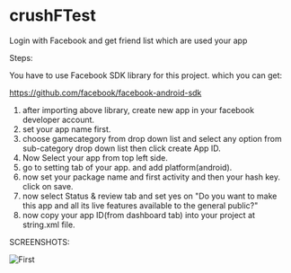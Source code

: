 crushFTest
==========

Login with Facebook and get friend list which are used your app

Steps:

You have to use Facebook SDK library for this project. which you can get:

https://github.com/facebook/facebook-android-sdk

1. after importing above library, create new app in your facebook developer account. 
2. set your app name first.
3. choose gamecategory from drop down list and select any option from sub-category drop down list then click create App ID.
4. Now Select your app from top left side.
5. go to setting tab of your app. and add platform(android).
6. now set your package name and first activity and then your hash key. click on save.
7. now select Status & review tab and set yes on "Do you want to make this app and all its live features available to the general public?"
8. now copy your app ID(from dashboard tab) into your project at string.xml file.

SCREENSHOTS:

![First](http://s16.postimg.org/mep8ckhc1/device_2014_12_27_180410.jpg?raw=true "First")

